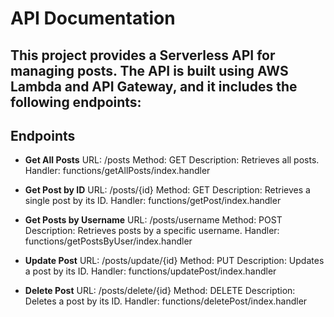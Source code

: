 # API Documentation

## This project provides a Serverless API for managing posts. The API is built using AWS Lambda and API Gateway, and it includes the following endpoints:

## Endpoints

- **Get All Posts**
  URL: /posts
  Method: GET
  Description: Retrieves all posts.
  Handler: functions/getAllPosts/index.handler

- **Get Post by ID**
  URL: /posts/{id}
  Method: GET
  Description: Retrieves a single post by its ID.
  Handler: functions/getPost/index.handler

- **Get Posts by Username**
  URL: /posts/username
  Method: POST
  Description: Retrieves posts by a specific username.
  Handler: functions/getPostsByUser/index.handler

- **Update Post**
  URL: /posts/update/{id}
  Method: PUT
  Description: Updates a post by its ID.
  Handler: functions/updatePost/index.handler

- **Delete Post**
  URL: /posts/delete/{id}
  Method: DELETE
  Description: Deletes a post by its ID.
  Handler: functions/deletePost/index.handler
